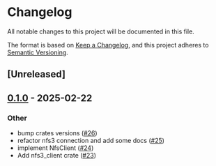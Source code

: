 # Changelog

All notable changes to this project will be documented in this file.

The format is based on [Keep a Changelog](https://keepachangelog.com/en/1.0.0/),
and this project adheres to [Semantic Versioning](https://semver.org/spec/v2.0.0.html).

## [Unreleased]

## [0.1.0](https://github.com/Vaiz/nfs3/releases/tag/nfs3_client-v0.1.0) - 2025-02-22

### Other

- bump crates versions ([#26](https://github.com/Vaiz/nfs3/pull/26))
- refactor nfs3 connection and add some docs ([#25](https://github.com/Vaiz/nfs3/pull/25))
- implement NfsClient ([#24](https://github.com/Vaiz/nfs3/pull/24))
- Add nfs3_client crate ([#23](https://github.com/Vaiz/nfs3/pull/23))
